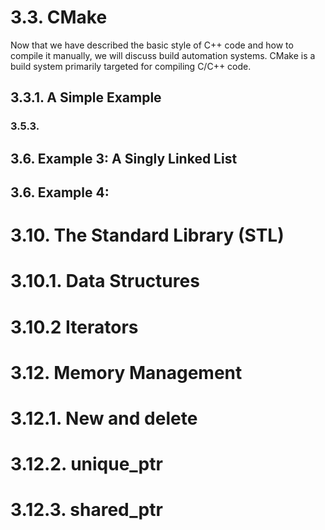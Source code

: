 # 3.3. CMake

Now that we have described the basic style of C++ code and how to compile
it manually, we will discuss build automation systems. CMake is a
build system primarily targeted for compiling C/C++ code.

## 3.3.1. A Simple Example




### 3.5.3.

## 3.6. Example 3: A Singly Linked List

## 3.6. Example 4:

# 3.10. The Standard Library (STL)

# 3.10.1. Data Structures

# 3.10.2 Iterators

# 3.12. Memory Management

# 3.12.1. New and delete

# 3.12.2. unique_ptr

# 3.12.3. shared_ptr
